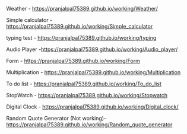 Weather - https://pranjalpal75389.github.io/working/Weather/

Simple calculator -  https://pranjalpal75389.github.io/working/Simple_calculator

typing test - https://pranjalpal75389.github.io/working/typing

Audio Player -https://pranjalpal75389.github.io/working/Audio_player/

Form -  https://pranjalpal75389.github.io/working/Form

Multiplication -  https://pranjalpal75389.github.io/working/Multiplication

To do list -  https://pranjalpal75389.github.io/working/To_do_list

StopWatch -  https://pranjalpal75389.github.io/working/Stopwatch

Digital Clock - https://pranjalpal75389.github.io/working/Digital_clock/

Random Quote Generator (Not working)-  https://pranjalpal75389.github.io/working/Random_quote_generator 
